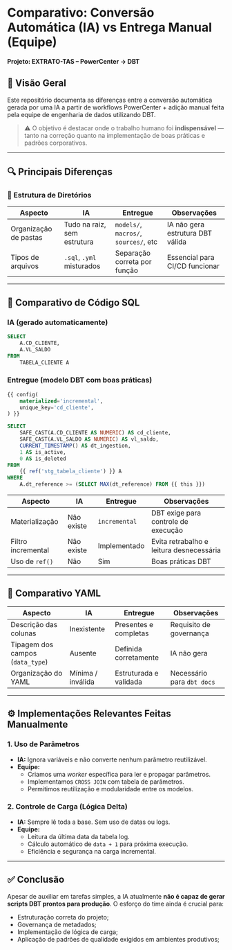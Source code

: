 # Comparativo: Conversão Automática (IA) vs Entrega Manual (Equipe)  
**Projeto: EXTRATO-TAS – PowerCenter → DBT**

## 📝 Visão Geral

Este repositório documenta as diferenças entre a conversão automática gerada por uma IA a partir de workflows PowerCenter + adição manual feita pela equipe de engenharia de dados utilizando DBT.

> ⚠️ O objetivo é destacar onde o trabalho humano foi **indispensável** — tanto na correção quanto na implementação de boas práticas e padrões corporativos.

---

## 🔍 Principais Diferenças

### 📁 Estrutura de Diretórios

| Aspecto                  | IA                            | Entregue                              | Observações |
|--------------------------|-------------------------------|----------------------------------------|-------------|
| Organização de pastas    | Tudo na raiz, sem estrutura   | `models/`, `macros/`, `sources/`, etc | IA não gera estrutura DBT válida |
| Tipos de arquivos        | `.sql`, `.yml` misturados     | Separação correta por função          | Essencial para CI/CD funcionar |

---

## 🧠 Comparativo de Código SQL

### IA (gerado automaticamente)
```sql
SELECT
    A.CD_CLIENTE,
    A.VL_SALDO
FROM
    TABELA_CLIENTE A
```

### Entregue (modelo DBT com boas práticas)
```sql
{{ config(
    materialized='incremental',
    unique_key='cd_cliente',
) }}

SELECT
    SAFE_CAST(A.CD_CLIENTE AS NUMERIC) AS cd_cliente,
    SAFE_CAST(A.VL_SALDO AS NUMERIC) AS vl_saldo,
    CURRENT_TIMESTAMP() AS dt_ingestion,
    1 AS is_active,
    0 AS is_deleted
FROM
    {{ ref('stg_tabela_cliente') }} A
WHERE
    A.dt_reference >= (SELECT MAX(dt_reference) FROM {{ this }})
```

| Aspecto              | IA         | Entregue     | Observações |
|----------------------|------------|--------------|-------------|
| Materialização       | Não existe | `incremental`| DBT exige para controle de execução |
| Filtro incremental   | Não existe | Implementado | Evita retrabalho e leitura desnecessária |
| Uso de `ref()`       | Não        | Sim          | Boas práticas DBT |

---

## 🧾 Comparativo YAML

| Aspecto                         | IA                  | Entregue              | Observações |
|---------------------------------|---------------------|------------------------|-------------|
| Descrição das colunas           | Inexistente         | Presentes e completas | Requisito de governança |
| Tipagem dos campos (`data_type`)| Ausente             | Definida corretamente | IA não gera |
| Organização do YAML             | Mínima / inválida   | Estruturada e validada | Necessário para `dbt docs` |

---

## ⚙️ Implementações Relevantes Feitas Manualmente

### 1. Uso de Parâmetros
- **IA:** Ignora variáveis e não converte nenhum parâmetro reutilizável.
- **Equipe:**
  - Criamos uma *worker* específica para ler e propagar parâmetros.
  - Implementamos `CROSS JOIN` com tabela de parâmetros.
  - Permitimos reutilização e modularidade entre os modelos.

### 2. Controle de Carga (Lógica Delta)
- **IA:** Sempre lê toda a base. Sem uso de datas ou logs.
- **Equipe:**
  - Leitura da última data da tabela log.
  - Cálculo automático de `data + 1` para próxima execução.
  - Eficiência e segurança na carga incremental.

---

## ✅ Conclusão

Apesar de auxiliar em tarefas simples, a IA atualmente **não é capaz de gerar scripts DBT prontos para produção**. O esforço do time ainda é crucial para:

- Estruturação correta do projeto;
- Governança de metadados;
- Implementação de lógica de carga;
- Aplicação de padrões de qualidade exigidos em ambientes produtivos;
